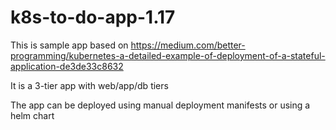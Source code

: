 # k8s-to-do-app-1.17

This is sample app based on https://medium.com/better-programming/kubernetes-a-detailed-example-of-deployment-of-a-stateful-application-de3de33c8632

It is a 3-tier app with web/app/db tiers

The app can be deployed using manual deployment manifests or using a helm chart
